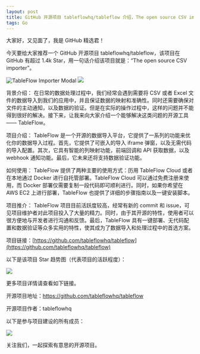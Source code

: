 ```yaml
---
layout: post
title: GitHub 开源项目 tableflowhq/tableflow 介绍，The open source CSV importer
tags: Go
---
```


大家好，又见面了，我是 GitHub 精选君！

今天要给大家推荐一个 GitHub 开源项目 tableflowhq/tableflow，该项目在 GitHub 有超过 1.4k Star，用一句话介绍该项目就是：“The open source CSV importer”。


![TableFlow Importer Modal](https://tableflow-assets-cdn.s3.amazonaws.com/importer-modal-20230613b.png)
![](https://tableflow-assets-cdn.s3.amazonaws.com/TableFlow-readme-header.png)



背景介绍：
在日常的数据处理过程中，我们经常会遇到需要将 CSV 或者 Excel 文件的数据导入到我们的应用中，并且保证数据的映射和准确性。同时还需要确保对文件的主动通知，以及数据的验证。但是在实际的操作过程中，这样的问题并不能得到很好的解决。接下来，让我来向大家介绍一个能够解决这类问题的开源工具 —— TableFlow。

项目介绍：
TableFlow 是一个开源的数据导入平台，它提供了一系列的功能来优化你的数据导入过程。首先，它提供了可嵌入的导入 iframe 弹窗，以及无需代码的导入配置。其次，它具有智能的列映射功能，前端回调和 API 获取数据，以及 webhook 通知功能。最后，它未来还将支持数据验证功能。

如何使用：
TableFlow 提供了两种主要的使用方式：历用 TableFlow Cloud 或者在本地通过 Docker 进行自托管部署。TableFlow Cloud 可以通过免费注册来使用，而 Docker 部署仅需要复制一段代码即可顺利进行。同时，如果你希望在 AWS EC2 上进行部署，TableFlow 也提供了详细的步骤指南以及一键安装脚本。

项目推介：
TableFlow 项目目前活跃度较高，经常有新的 commit 和 issue，可见项目维护者对此项目投入了大量的精力。同时，由于其开源的特性，使用者可以很方便地与开发者进行沟通和反馈。最后，TableFlow 具有一键部署、无代码配置和数据验证等众多实用的特性，使其成为了数据导入和处理过程中的首选方案。

项目链接：[https://github.com/tableflowhq/tableflow](https://github.com/tableflowhq/tableflow)


以下是该项目 Star 趋势图（代表项目的活跃程度）：

![](https://api.star-history.com/svg?repos=tableflowhq/tableflow&type=Timeline)

更多项目详情请查看如下链接。

开源项目地址：https://github.com/tableflowhq/tableflow 

开源项目作者：tableflowhq

以下是参与项目建设的所有成员：

![](https://contrib.rocks/image?repo=tableflowhq/tableflow)

关注我们，一起探索有意思的开源项目。

